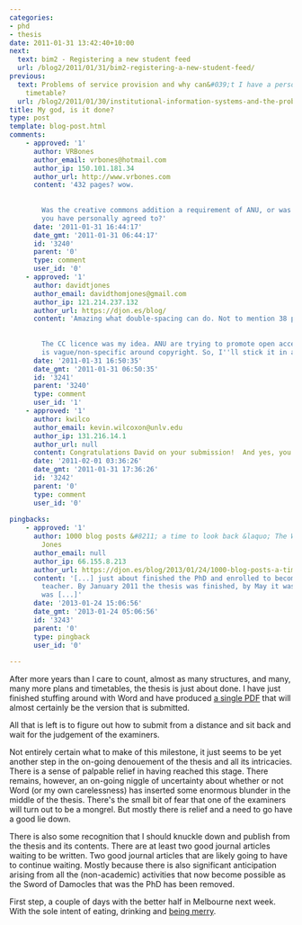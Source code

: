 ```yaml
---
categories:
- phd
- thesis
date: 2011-01-31 13:42:40+10:00
next:
  text: bim2 - Registering a new student feed
  url: /blog2/2011/01/31/bim2-registering-a-new-student-feed/
previous:
  text: Problems of service provision and why can&#039;t I have a personalised class
    timetable?
  url: /blog2/2011/01/30/institutional-information-systems-and-the-problems-of-service-provision/
title: My god, is it done?
type: post
template: blog-post.html
comments:
    - approved: '1'
      author: VRBones
      author_email: vrbones@hotmail.com
      author_ip: 150.101.181.34
      author_url: http://www.vrbones.com
      content: '432 pages? wow.
    
    
        Was the creative commons addition a requirement of ANU, or was that something
        you have personally agreed to?'
      date: '2011-01-31 16:44:17'
      date_gmt: '2011-01-31 06:44:17'
      id: '3240'
      parent: '0'
      type: comment
      user_id: '0'
    - approved: '1'
      author: davidtjones
      author_email: davidthomjones@gmail.com
      author_ip: 121.214.237.132
      author_url: https://djon.es/blog/
      content: 'Amazing what double-spacing can do. Not to mention 38 pages of references.
    
    
        The CC licence was my idea. ANU are trying to promote open access but the policy
        is vague/non-specific around copyright. So, I''ll stick it in and see how it goes.'
      date: '2011-01-31 16:50:35'
      date_gmt: '2011-01-31 06:50:35'
      id: '3241'
      parent: '3240'
      type: comment
      user_id: '1'
    - approved: '1'
      author: kwilco
      author_email: kevin.wilcoxon@unlv.edu
      author_ip: 131.216.14.1
      author_url: null
      content: Congratulations David on your submission!  And yes, you should publish!!!!
      date: '2011-02-01 03:36:26'
      date_gmt: '2011-01-31 17:36:26'
      id: '3242'
      parent: '0'
      type: comment
      user_id: '0'
    
pingbacks:
    - approved: '1'
      author: 1000 blog posts &#8211; a time to look back &laquo; The Weblog of (a) David
        Jones
      author_email: null
      author_ip: 66.155.8.213
      author_url: https://djon.es/blog/2013/01/24/1000-blog-posts-a-time-to-look-back/
      content: '[...] just about finished the PhD and enrolled to become a high school
        teacher. By January 2011 the thesis was finished, by May it was accepted and graduation
        was [...]'
      date: '2013-01-24 15:06:56'
      date_gmt: '2013-01-24 05:06:56'
      id: '3243'
      parent: '0'
      type: pingback
      user_id: '0'
    
---
```

After more years than I care to count, almost as many structures, and many, many more plans and timetables, the thesis is just about done. I have just finished stuffing around with Word and have produced [a single PDF](http://davidtjones.files.wordpress.com/2011/01/thesiscomplete.pdf) that will almost certainly be the version that is submitted.

All that is left is to figure out how to submit from a distance and sit back and wait for the judgement of the examiners.

Not entirely certain what to make of this milestone, it just seems to be yet another step in the on-going denouement of the thesis and all its intricacies. There is a sense of palpable relief in having reached this stage. There remains, however, an on-going niggle of uncertainty about whether or not Word (or my own carelessness) has inserted some enormous blunder in the middle of the thesis. There's the small bit of fear that one of the examiners will turn out to be a mongrel. But mostly there is relief and a need to go have a good lie down.

There is also some recognition that I should knuckle down and publish from the thesis and its contents. There are at least two good journal articles waiting to be written. Two good journal articles that are likely going to have to continue waiting. Mostly because there is also significant anticipation arising from all the (non-academic) activities that now become possible as the Sword of Damocles that was the PhD has been removed.

First step, a couple of days with the better half in Melbourne next week. With the sole intent of eating, drinking and [being merry](http://www.theaureview.com/the-goss/joe-cocker-to-tour-australia-in-february-with-george-thorogood-the-destroyers).